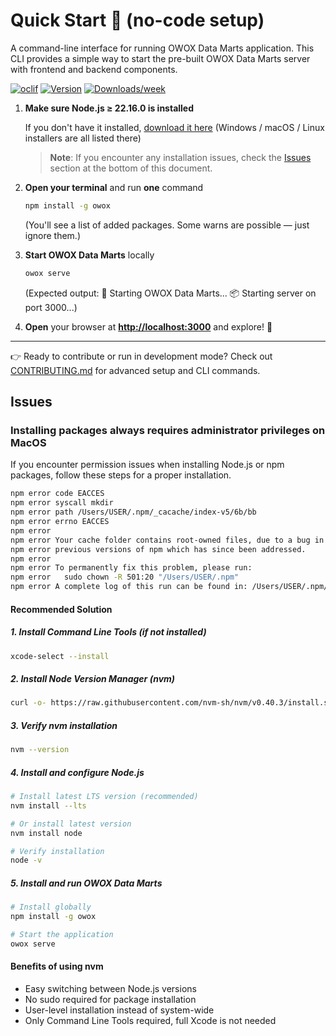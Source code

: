 # Quick Start 🚀 (no-code setup)

A command-line interface for running OWOX Data Marts application. This CLI provides a simple way to start the pre-built OWOX Data Marts server with frontend and backend components.

[![oclif](https://img.shields.io/badge/cli-oclif-brightgreen.svg)](https://oclif.io)
[![Version](https://img.shields.io/npm/v/owox.svg)](https://npmjs.org/package/owox)
[![Downloads/week](https://img.shields.io/npm/dw/owox.svg)](https://npmjs.org/package/owox)

1. **Make sure Node.js ≥ 22.16.0 is installed**

   If you don't have it installed, [download it here](https://nodejs.org/en/download)
   (Windows / macOS / Linux installers are all listed there)

   > **Note**: If you encounter any installation issues, check the [Issues](#issues) section at the bottom of this document.

2. **Open your terminal** and run **one** command

   ```bash
   npm install -g owox
   ```

   (You'll see a list of added packages. Some warns are possible — just ignore them.)

3. **Start OWOX Data Marts** locally

   ```bash
   owox serve
   ```

   (Expected output:
   🚀 Starting OWOX Data Marts...
   📦 Starting server on port 3000...)

4. **Open** your browser at **<http://localhost:3000>** and explore! 🎉

---

👉 Ready to contribute or run in development mode?
Check out [CONTRIBUTING.md](./CONTRIBUTING.md) for advanced setup and CLI commands.

## Issues

### Installing packages always requires administrator privileges on MacOS

If you encounter permission issues when installing Node.js or npm packages, follow these steps for a proper installation.

```bash
npm error code EACCES
npm error syscall mkdir
npm error path /Users/USER/.npm/_cacache/index-v5/6b/bb
npm error errno EACCES
npm error
npm error Your cache folder contains root-owned files, due to a bug in
npm error previous versions of npm which has since been addressed.
npm error
npm error To permanently fix this problem, please run:
npm error   sudo chown -R 501:20 "/Users/USER/.npm"
npm error A complete log of this run can be found in: /Users/USER/.npm/_logs/2025-07-04T13_57_53_164Z-debug-0.log
```

#### Recommended Solution

##### 1. Install Command Line Tools (if not installed)

```bash
xcode-select --install
```

##### 2. Install Node Version Manager (nvm)

```bash
curl -o- https://raw.githubusercontent.com/nvm-sh/nvm/v0.40.3/install.sh | bash
```

##### 3. Verify nvm installation

```bash
nvm --version
```

##### 4. Install and configure Node.js

```bash
# Install latest LTS version (recommended)
nvm install --lts

# Or install latest version
nvm install node

# Verify installation
node -v
```

##### 5. Install and run OWOX Data Marts

```bash
# Install globally
npm install -g owox

# Start the application
owox serve
```

#### Benefits of using nvm

- Easy switching between Node.js versions
- No sudo required for package installation
- User-level installation instead of system-wide
- Only Command Line Tools required, full Xcode is not needed
